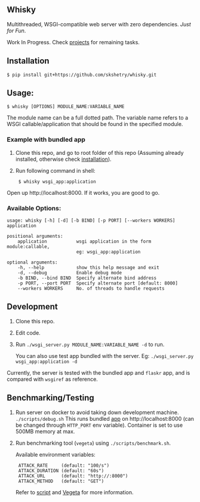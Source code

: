 ## Whisky
Multithreaded, WSGI-compatible web server with zero dependencies. *Just for Fun*.

Work In Progress. Check [projects](https://github.com/skshetry/whisky/projects/1) for remaining tasks.

## Installation
    $ pip install git+https://github.com/skshetry/whisky.git

## Usage:
    $ whisky [OPTIONS] MODULE_NAME:VARIABLE_NAME

The module name can be a full dotted path. The variable name refers to a WSGI
callable/application that should be found in the specified module.

### Example with bundled app
1. Clone this repo, and go to root folder of this repo
    (Assuming already installed, otherwise check [installation](#Installation)).
2. Run following command in shell:

        $ whisky wsgi_app:application

Open up http://localhost:8000. If it works, you are good to go.

### Available Options:

    usage: whisky [-h] [-d] [-b BIND] [-p PORT] [--workers WORKERS] application

    positional arguments:
        application           wsgi application in the form module:callable,
                              eg: wsgi_app:application

    optional arguments:
        -h, --help            show this help message and exit
        -d, --debug           Enable debug mode
        -b BIND, --bind BIND  Specify alternate bind address
        -p PORT, --port PORT  Specify alternate port [default: 8000]
        --workers WORKERS     No. of threads to handle requests

## Development
1. Clone this repo.
2. Edit code.
3. Run `./wsgi_server.py MODULE_NAME:VARIABLE_NAME -d` to run.

    You can also use test app bundled with the server.
    Eg: `./wsgi_server.py wsgi_app:application -d`

Currently, the server is tested with the bundled app and `flaskr` app, and is compared
with `wsgiref` as reference.

## Benchmarking/Testing
1. Run server on docker to avoid taking down development machine.
    `./scripts/debug.sh`
    This runs bundled [app](./wsgi_app.py) on http://localhost:8000 (can be changed through `HTTP_PORT` env variable).
    Container is set to use 500MB memory at max.

2. Run benchmarking tool (`vegeta`) using `./scripts/benchmark.sh`.

    Available environment variables:
        
        ATTACK_RATE     (default: "100/s")
        ATTACK_DURATION (default: "60s")
        ATTACK_URL      (default: "http://:8000")
        ATTACK_METHOD   (default: "GET")

    Refer to [script](./scripts/benchmark.sh) and [Vegeta](https://github.com/tsenart/vegeta)
    for more information.